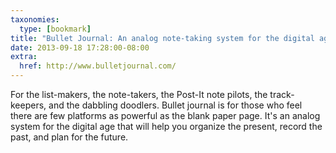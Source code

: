 ```yaml
---
taxonomies:
  type: [bookmark]
title: "Bullet Journal: An analog note-taking system for the digital age"
date: 2013-09-18 17:28:00-08:00
extra:
  href: http://www.bulletjournal.com/
---
```

For the list-makers, the note-takers, the Post-It note pilots, the track-keepers, and the dabbling doodlers. Bullet journal is for those who feel there are few platforms as powerful as the blank paper page. It's an analog system for the digital age that will help you organize the present, record the past, and plan for the future.
